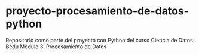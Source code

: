 # proyecto-procesamiento-de-datos-python
Repositorio como parte del proyecto con Python del curso Ciencia de Datos Bedu Modulo 3: Procesamiento de Datos

